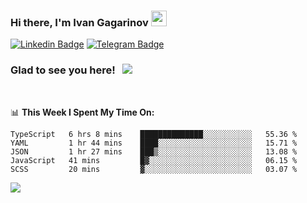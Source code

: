 ### Hi there, I'm Ivan Gagarinov <img src="https://media.giphy.com/media/hvRJCLFzcasrR4ia7z/giphy.gif" width="25px">

[![Linkedin Badge](https://img.shields.io/badge/-LinkedIn-0e76a8?style=flat-square&logo=Linkedin&logoColor=white)](https://linkedin.com/in/ivan-gagarinov-142ba3141/)
[![Telegram Badge](https://img.shields.io/badge/-Telegram-0088cc?style=flat-square&logo=Telegram&logoColor=white)](https://t.me/igagarinov)

### Glad to see you here! &nbsp; ![](https://visitor-badge.glitch.me/badge?page_id=dzencot.dzencot)

</br>

📊 **This Week I Spent My Time On:**
<!--START_SECTION:waka-->
```text
TypeScript   6 hrs 8 mins    ██████████████░░░░░░░░░░░   55.36 % 
YAML         1 hr 44 mins    ████░░░░░░░░░░░░░░░░░░░░░   15.71 % 
JSON         1 hr 27 mins    ███▒░░░░░░░░░░░░░░░░░░░░░   13.08 % 
JavaScript   41 mins         █▓░░░░░░░░░░░░░░░░░░░░░░░   06.15 % 
SCSS         20 mins         ▓░░░░░░░░░░░░░░░░░░░░░░░░   03.07 % 
```
<!--END_SECTION:waka-->

[![](https://github-readme-stats.vercel.app/api?username=dzencot&theme=gruvbox)](https://github.com/dzencot)
